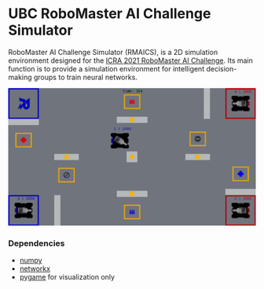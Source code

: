 # UBC RoboMaster AI Challenge Simulator

RoboMaster AI Challenge Simulator (RMAICS), is a 2D simulation environment designed for the [ICRA 2021 RoboMaster AI Challenge](https://www.robomaster.com/en-US/robo/icra).
 Its main function is to provide a simulation environment for intelligent decision-making groups to train neural networks.
 
![demo](demo.gif)


### Dependencies

* [numpy](https://numpy.org/)
* [networkx](https://networkx.org/)
* [pygame](https://www.pygame.org/) for visualization only
